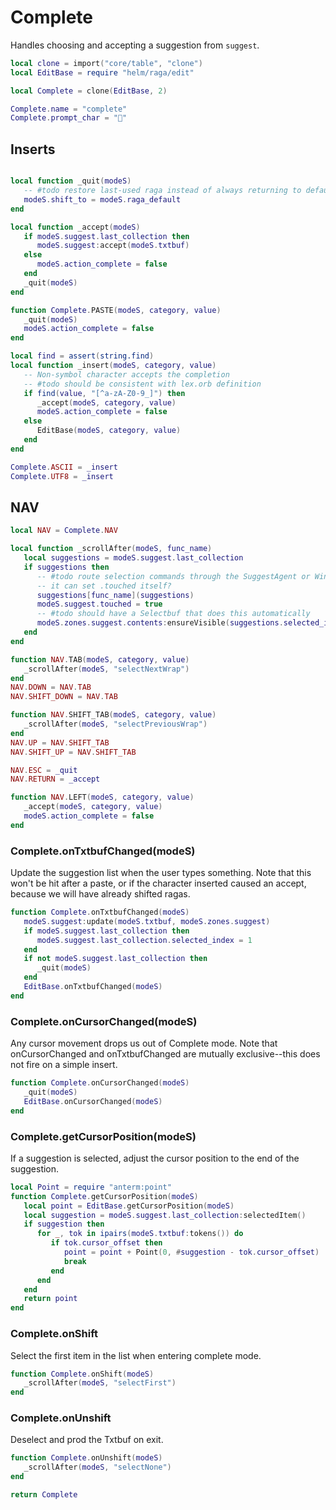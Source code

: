 # Complete

Handles choosing and accepting a suggestion from `suggest`\.

```lua
local clone = import("core/table", "clone")
local EditBase = require "helm/raga/edit"

local Complete = clone(EditBase, 2)

Complete.name = "complete"
Complete.prompt_char = "💬"
```

## Inserts

```lua

local function _quit(modeS)
   -- #todo restore last-used raga instead of always returning to default
   modeS.shift_to = modeS.raga_default
end

local function _accept(modeS)
   if modeS.suggest.last_collection then
      modeS.suggest:accept(modeS.txtbuf)
   else
      modeS.action_complete = false
   end
   _quit(modeS)
end

function Complete.PASTE(modeS, category, value)
   _quit(modeS)
   modeS.action_complete = false
end

```

```lua
local find = assert(string.find)
local function _insert(modeS, category, value)
   -- Non-symbol character accepts the completion
   -- #todo should be consistent with lex.orb definition
   if find(value, "[^a-zA-Z0-9_]") then
      _accept(modeS, category, value)
      modeS.action_complete = false
   else
      EditBase(modeS, category, value)
   end
end

Complete.ASCII = _insert
Complete.UTF8 = _insert
```

## NAV

```lua
local NAV = Complete.NAV

local function _scrollAfter(modeS, func_name)
   local suggestions = modeS.suggest.last_collection
   if suggestions then
      -- #todo route selection commands through the SuggestAgent or Window so
      -- it can set .touched itself?
      suggestions[func_name](suggestions)
      modeS.suggest.touched = true
      -- #todo should have a Selectbuf that does this automatically
      modeS.zones.suggest.contents:ensureVisible(suggestions.selected_index)
   end
end

function NAV.TAB(modeS, category, value)
   _scrollAfter(modeS, "selectNextWrap")
end
NAV.DOWN = NAV.TAB
NAV.SHIFT_DOWN = NAV.TAB

function NAV.SHIFT_TAB(modeS, category, value)
   _scrollAfter(modeS, "selectPreviousWrap")
end
NAV.UP = NAV.SHIFT_TAB
NAV.SHIFT_UP = NAV.SHIFT_TAB

NAV.ESC = _quit
NAV.RETURN = _accept

function NAV.LEFT(modeS, category, value)
   _accept(modeS, category, value)
   modeS.action_complete = false
end
```


### Complete\.onTxtbufChanged\(modeS\)

Update the suggestion list when the user types something\. Note that this won't
be hit after a paste, or if the character inserted caused an accept, because
we will have already shifted ragas\.

```lua
function Complete.onTxtbufChanged(modeS)
   modeS.suggest:update(modeS.txtbuf, modeS.zones.suggest)
   if modeS.suggest.last_collection then
      modeS.suggest.last_collection.selected_index = 1
   end
   if not modeS.suggest.last_collection then
      _quit(modeS)
   end
   EditBase.onTxtbufChanged(modeS)
end
```


### Complete\.onCursorChanged\(modeS\)

Any cursor movement drops us out of Complete mode\. Note that
onCursorChanged and onTxtbufChanged are mutually exclusive\-\-this does not
fire on a simple insert\.

```lua
function Complete.onCursorChanged(modeS)
   _quit(modeS)
   EditBase.onCursorChanged(modeS)
end
```


### Complete\.getCursorPosition\(modeS\)

If a suggestion is selected, adjust the cursor position
to the end of the suggestion\.

```lua
local Point = require "anterm:point"
function Complete.getCursorPosition(modeS)
   local point = EditBase.getCursorPosition(modeS)
   local suggestion = modeS.suggest.last_collection:selectedItem()
   if suggestion then
      for _, tok in ipairs(modeS.txtbuf:tokens()) do
         if tok.cursor_offset then
            point = point + Point(0, #suggestion - tok.cursor_offset)
            break
         end
      end
   end
   return point
end
```


### Complete\.onShift

Select the first item in the list when entering complete mode\.

```lua
function Complete.onShift(modeS)
   _scrollAfter(modeS, "selectFirst")
end
```


### Complete\.onUnshift

Deselect and prod the Txtbuf on exit\.

```lua
function Complete.onUnshift(modeS)
   _scrollAfter(modeS, "selectNone")
end
```

```lua
return Complete
```

